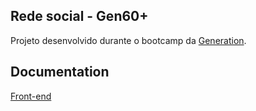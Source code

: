 ## Rede social - Gen60+

Projeto desenvolvido durante o bootcamp da [Generation](https://brazil.generation.org/).

## Documentation

[Front-end](https://gen60plus.netlify.app/)
